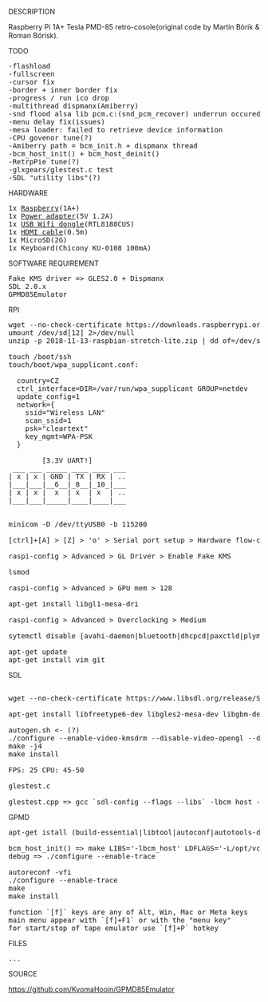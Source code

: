 
DESCRIPTION

Raspberry Pi 1A+ Tesla PMD-85 retro-cosole(original code by Martin Bórik & Roman Bórisk).

TODO

<pre>
-flashload
-fullscreen
-cursor fix
-border + inner border fix
-progress / run ico drop
-multithread dispmanx(Amiberry)
-snd flood alsa lib pcm.c:(snd_pcm_recover) underrun occured
-menu delay fix(issues)
-mesa loader: failed to retrieve device information
-CPU govenor tune(?)
-Amiberry path = bcm_init.h + dispmanx thread
-bcm_host_init() + bcm_host_deinit()
-RetrpPie tune(?)
-glxgears/glestest.c test
-SDL "utility libs"(?)
</pre>

HARDWARE

<pre>
1x <a href="http://rpishop.cz/248-raspberry-pi-1a">Raspberry</a>(1A+)
1x <a href="https://www.ges.cz/cz/usb-napajec-napajeci-adapter-mw-5v-1-2a-sun-usb-GES07507424.html">Power adapter</a>(5V 1.2A)
1x <a href="https://www.mironet.cz/edimax-wireless-nano-usb-20-adapter-80211n-150mbps-sw-wps+dp117994/">USB Wifi dongle</a>(RTL8188CUS)
1x <a href="https://www.czc.cz/gembird-cablexpert-kabel-hdmi-hdmi-0-5m-1-4-m-m-stineny-zlacene-kontakty-cerna/248060/produkt">HDMI cable</a>(0.5m)
1x MicroSD(2G)
1x Keyboard(Chicony KU-0108 100mA)
</pre>

SOFTWARE REQUIREMENT

<pre>
Fake KMS driver => GLES2.0 + Dispmanx
SDL 2.0.x
GPMD85Emulator
</pre>

RPI

<pre>
wget --no-check-certificate https://downloads.raspberrypi.org/raspbian_lite_latest
umount /dev/sd[12] 2>/dev/null
unzip -p 2018-11-13-raspbian-stretch-lite.zip | dd of=/dev/sda bs=4M

touch /boot/ssh
touch/boot/wpa_supplicant.conf:

  country=CZ
  ctrl_interface=DIR=/var/run/wpa_supplicant GROUP=netdev
  update_config=1
  network={
    ssid="Wireless LAN"
    scan_ssid=1
    psk="cleartext"
    key_mgmt=WPA-PSK
  }

        [3.3V UART!]
 ___ ___ _____ ____ ____ ___
| x | x | GND | TX | RX | ..
|___|___|__6__|_8__|_10_|___
| x | x |  x  | x  | x  | ..
|___|___|_____|____|____|___


minicom -D /dev/ttyUSB0 -b 115200

[ctrl]+[A] > [Z] > 'o' > Serial port setup > Hardware flow-control > No  

raspi-config > Advanced > GL Driver > Enable Fake KMS

lsmod

raspi-config > Advanced > GPU mem > 128

apt-get install libgl1-mesa-dri

raspi-config > Advanced > Overclocking > Medium

sytemctl disable [avahi-daemon|bluetooth|dhcpcd|paxctld|plymouth|rsync|triggerhappy|nfs-client.target|rc-local|systemd-timesyncd]

apt-get update
apt-get install vim git
</pre>

SDL

<pre>

wget --no-check-certificate https://www.libsdl.org/release/SDL2-2.0.9.tar.gz

apt-get install libfreetype6-dev libgles2-mesa-dev libgbm-dev libudev-dev libasound2-dev liblzma-dev

autogen.sh <- (?)
./configure --enable-video-kmsdrm --disable-video-opengl --disable-video-x11 --disable-video-rpi
make -j4
make install

FPS: 25 CPU: 45-50

glestest.c

glestest.cpp => gcc `sdl-config --flags --libs` -lbcm_host -L/opt/vc/lib
</pre>

GPMD

<pre>
apt-get istall (build-essential|libtool|autoconf|autotools-dev|pkg-config)

bcm_host_init() => make LIBS='-lbcm_host' LDFLAGS='-L/opt/vc/lib'
debug => ./configure --enable-trace

autoreconf -vfi
./configure --enable-trace
make
make install

function `[f]` keys are any of Alt, Win, Mac or Meta keys
main menu appear with `[f]+F1` or with the "menu key"
for start/stop of tape emulator use `[f]+P` hotkey
</pre>

FILES

<pre>
...
</pre>

SOURCE

https://github.com/KyomaHooin/GPMD85Emulator

